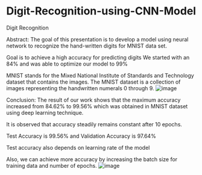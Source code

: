 # Digit-Recognition-using-CNN-Model
Digit Recognition 

Abstract:
The goal of this presentation is to develop a model using neural network to recognize the hand-written digits for MNIST data set.

Goal is to achieve a high accuracy for predicting digits
We started with an 84% and was able to optimize our model to 99%

MNIST stands for the Mixed National Institute of Standards and Technology dataset that contains the images. The MNIST dataset is a collection of images representing the handwritten numerals 0 through 9.
![image](https://user-images.githubusercontent.com/87353033/229337495-c636b58e-b8e1-4633-84bb-4117ad305db9.png)

Conclusion:
The result of our work shows that the maximum accuracy increased from 84.62% to 99.56% which was obtained in MNIST dataset using deep learning technique. 

It is observed that accuracy steadily remains constant after 10 epochs.

Test Accuracy is 99.56% and Validation Accuracy is 97.64%

Test accuracy also depends on learning rate of the model

Also, we can achieve more accuracy by increasing the batch size for training data and number of epochs.
![image](https://user-images.githubusercontent.com/87353033/229337523-fba36e50-2bd8-4cb4-9b33-9201baef192a.png)

